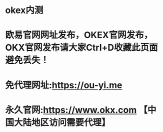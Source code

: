 # okex内测
# 欧易官网网址发布，OKEX官网发布，OKX官网发布请大家Ctrl+D收藏此页面避免丢失！

# 免代理网址:https://ou-yi.me

# 永久官网:https://www.okx.com 【中国大陆地区访问需要代理】
